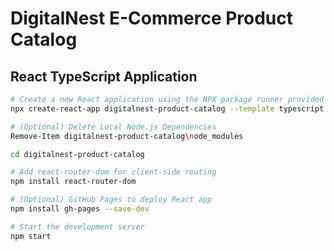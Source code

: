 # DigitalNest E-Commerce Product Catalog

## React TypeScript Application

```bash
# Create a new React application using the NPX package runner provided by Node.js
npx create-react-app digitalnest-product-catalog --template typescript

# (Optional) Delete Local Node.js Dependencies
Remove-Item digitalnest-product-catalog\node_modules

cd digitalnest-product-catalog

# Add react-router-dom for client-side routing
npm install react-router-dom

# (Optional) GitHub Pages to deploy React app
npm install gh-pages --save-dev

# Start the development server
npm start
```

